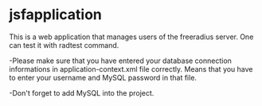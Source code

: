 # jsfapplication

This is a web application that manages users of the freeradius server. One can test it with radtest command. 

-Please make sure that you have entered your database connection informations in application-context.xml file correctly. Means that you have to enter your username and MySQL password in that file. 

-Don't forget to add MySQL into the project. 


